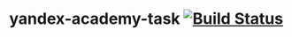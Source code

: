 # yandex-academy-task [![Build Status](https://travis-ci.com/KonyshevArtem/yandex-academy-task.svg?token=z3sjoAcC4HGWpiWtgTxy&branch=master)](https://travis-ci.com/KonyshevArtem/yandex-academy-task)
